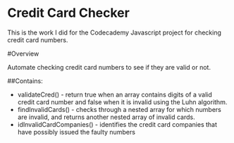 # Credit Card Checker 

This is the work I did for the Codecademy Javascript project for checking credit card numbers.

#Overview 

Automate checking credit card numbers to see if they are valid or not. 

##Contains: 
- validateCred() - return true when an array contains digits of a valid credit card number and false when it is invalid using the Luhn algorithm. 
- findInvalidCards() - checks through a nested array for which numbers are invalid, and returns another nested array of invalid cards.
- idInvalidCardCompanies() - identifies the credit card companies that have possibly issued the faulty numbers
